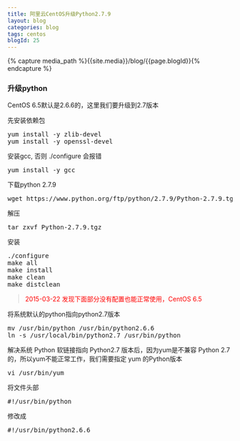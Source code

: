 ```yaml
---
title: 阿里云CentOS升级Python2.7.9
layout: blog
categories: blog
tags: centos
blogId: 25
---
```

{% capture media_path %}{{site.media}}/blog/{{page.blogId}}{% endcapture %}

### 升级python

CentOS 6.5默认是2.6.6的，这里我们要升级到2.7版本

先安装依赖包

<pre class="brush:bash;toolbar:false;">yum install -y zlib-devel
yum install -y openssl-devel</pre>

安装gcc, 否则 ./configure 会报错

<pre class="brush:bash;toolbar:false;">yum install -y gcc</pre>

下载python 2.7.9

<pre class="brush:bash;toolbar:false;">wget https://www.python.org/ftp/python/2.7.9/Python-2.7.9.tgz</pre>

解压

<pre class="brush:bash;toolbar:false;">tar zxvf Python-2.7.9.tgz</pre>

安装

<pre class="brush:bash;toolbar:false">./configure
make all
make install
make clean
make distclean</pre>

> <span style="color: rgb(255, 0, 0);">2015-03-22 发现下面部分没有配置也能正常使用，CentOS 6.5</span>

将系统默认的python指向python2.7版本

<pre class="brush:bash;toolbar:false">mv /usr/bin/python /usr/bin/python2.6.6
ln -s /usr/local/bin/python2.7 /usr/bin/python</pre>

解决系统 Python 软链接指向 Python2.7 版本后，因为yum是不兼容 Python 2.7的，所以yum不能正常工作，我们需要指定 yum 的Python版本

<pre class="brush:bash;toolbar:false">vi /usr/bin/yum</pre>

将文件头部

<pre class="brush:bash;toolbar:false">#!/usr/bin/python</pre>

修改成

<pre class="brush:bash;toolbar:false">#!/usr/bin/python2.6.6</pre>